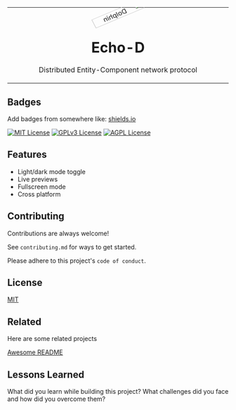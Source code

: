 <table align="center"><tr><td align="center" width="9999">
<img alt="Dolphin" src="https://gitlab.rumblinglabs.com/roland/echo-d/-/raw/main/docs/public/dolphin/echo-d-dolphin.png?inline=false" width="50%" style="transform: scaleX(-1) scaleY(0.9) rotate(25deg);" />

# Echo-D

Distributed Entity-Component network protocol
</td></tr></table>

## Badges

Add badges from somewhere like: [shields.io](https://shields.io/)

[![MIT License](https://img.shields.io/badge/License-MIT-green.svg)](https://choosealicense.com/licenses/mit/)
[![GPLv3 License](https://img.shields.io/badge/License-GPL%20v3-yellow.svg)](https://opensource.org/licenses/)
[![AGPL License](https://img.shields.io/badge/license-AGPL-blue.svg)](http://www.gnu.org/licenses/agpl-3.0)

## Features

- Light/dark mode toggle
- Live previews
- Fullscreen mode
- Cross platform

## Contributing

Contributions are always welcome!

See `contributing.md` for ways to get started.

Please adhere to this project's `code of conduct`.

## License

[MIT](https://choosealicense.com/licenses/mit/)

## Related

Here are some related projects

[Awesome README](https://github.com/matiassingers/awesome-readme)

## Lessons Learned

What did you learn while building this project? What challenges did you face and how did you overcome them?
